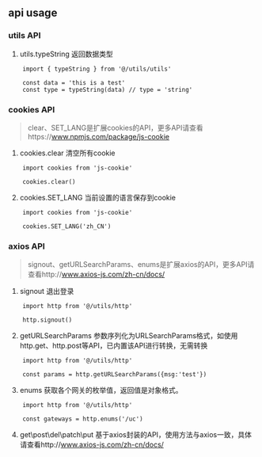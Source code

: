 ## api usage
### utils API
1. utils.typeString 返回数据类型
```
    import { typeString } from '@/utils/utils'

    const data = 'this is a test'
    const type = typeString(data) // type = 'string'
```

### cookies API
> clear、SET_LANG是扩展cookies的API，更多API请查看https://www.npmjs.com/package/js-cookie

1. cookies.clear 清空所有cookie
```
    import cookies from 'js-cookie'

    cookies.clear()
```
2. cookies.SET_LANG 当前设置的语言保存到cookie
```
    import cookies from 'js-cookie'

    cookies.SET_LANG('zh_CN')
```

### axios API
> signout、getURLSearchParams、enums是扩展axios的API，更多API请查看http://www.axios-js.com/zh-cn/docs/

1. signout 退出登录
```
    import http from '@/utils/http'

    http.signout()
```

2. getURLSearchParams 参数序列化为URLSearchParams格式，如使用http.get、http.post等API，已内置该API进行转换，无需转换
```
    import http from '@/utils/http'

    const params = http.getURLSearchParams({msg:'test'})
```

3. enums 获取各个网关的枚举值，返回值是对象格式。
```
    import http from '@/utils/http'

    const gateways = http.enums('/uc')
```
4. get\post\del\patch\put 基于axios封装的API，使用方法与axios一致，具体请查看http://www.axios-js.com/zh-cn/docs/
